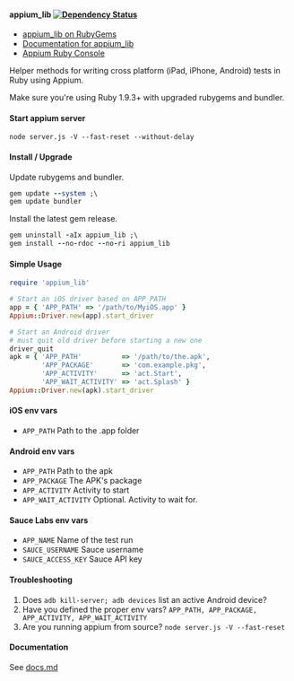 #### appium_lib [![Dependency Status](https://gemnasium.com/appium/ruby_lib.png)](https://gemnasium.com/appium/ruby_lib)

- [appium_lib on RubyGems](https://rubygems.org/gems/appium_lib)
- [Documentation for appium_lib](http://www.rubydoc.info/github/appium/ruby_lib/master/frames)
- [Appium Ruby Console](https://github.com/appium/ruby_console)

Helper methods for writing cross platform (iPad, iPhone, Android) tests in Ruby using Appium.

Make sure you're using Ruby 1.9.3+ with upgraded rubygems and bundler.

#### Start appium server

`node server.js -V --fast-reset --without-delay`

#### Install / Upgrade

Update rubygems and bundler.

```ruby
gem update --system ;\
gem update bundler
```

Install the latest gem release.

```ruby
gem uninstall -aIx appium_lib ;\
gem install --no-rdoc --no-ri appium_lib
```

#### Simple Usage

```ruby
require 'appium_lib'

# Start an iOS driver based on APP_PATH
app = { 'APP_PATH' => '/path/to/MyiOS.app' }
Appium::Driver.new(app).start_driver

# Start an Android driver
# must quit old driver before starting a new one
driver_quit
apk = { 'APP_PATH'          => '/path/to/the.apk',
        'APP_PACKAGE'       => 'com.example.pkg',
        'APP_ACTIVITY'      => 'act.Start',
        'APP_WAIT_ACTIVITY' => 'act.Splash' }
Appium::Driver.new(apk).start_driver
```

#### iOS env vars

- `APP_PATH` Path to the .app folder

#### Android env vars

- `APP_PATH` Path to the apk
- `APP_PACKAGE` The APK's package
- `APP_ACTIVITY` Activity to start
- `APP_WAIT_ACTIVITY` Optional. Activity to wait for.

#### Sauce Labs env vars

- `APP_NAME` Name of the test run
- `SAUCE_USERNAME` Sauce username
- `SAUCE_ACCESS_KEY` Sauce API key

#### Troubleshooting

1. Does `adb kill-server; adb devices` list an active Android device?
2. Have you defined the proper env vars? `APP_PATH, APP_PACKAGE, APP_ACTIVITY, APP_WAIT_ACTIVITY`
3. Are you running appium from source? `node server.js -V --fast-reset`

#### Documentation

See [docs.md](https://github.com/appium/ruby_lib/blob/master/docs.md)
